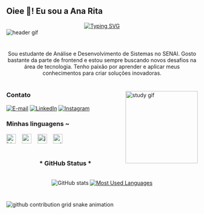 <h2 align="left">Oiee 👋! Eu sou a Ana Rita</h2>

<div align="center">
  <a href="https://git.io/typing-svg">
    <img src="https://readme-typing-svg.demolab.com?font=Fira+Code&weight=500&size=22&pause=1000&color=FF00F6&center=true&vCenter=true&random=false&width=524&lines=%E2%8A%B9+Welcome+to+my+profile!+%CB%99%E1%B5%95%CB%99+%E2%8A%B9+" alt="Typing SVG">
  </a>
</div>

<img align="center" alt="header gif" src="./src/header-gif.gif">

#

<p align="center">Sou estudante de Análise e Desenvolvimento de Sistemas no SENAI. Gosto bastante da parte de frontend e estou sempre buscando novos desafios na área de tecnologia. Tenho paixão por aprender e aplicar meus conhecimentos para criar soluções inovadoras.</p>

#

<img align="right" alt="study gif" height="190px" src="./src/study.gif">

<h3 align="left">Contato</h3>

[![E-mail](https://img.shields.io/badge/-Email-000?style=for-the-badge&logo=microsoft-outlook&logoColor=FF00F6&color=FFF)](mailto:meduardacardoso.121@gmail.com)
[![LinkedIn](https://img.shields.io/badge/-LinkedIn-000?style=for-the-badge&logo=linkedin&logoColor=FF00F6&color=FFF)](https://www.linkedin.com/in/anaRita004/)
[![Instagram](https://img.shields.io/badge/-Instagram-000?style=for-the-badge&logo=instagram&logoColor=FF00F6&color=FFF)](https://www.instagram.com/anaRita004/)

<h3 align="left">Minhas linguagens ~</h3>

<div align="left">
  <img src="https://cdn.jsdelivr.net/gh/devicons/devicon/icons/html5/html5-original.svg" height="25" alt="html5 logo" />
  <img width="8" />
  <img src="https://cdn.jsdelivr.net/gh/devicons/devicon/icons/css3/css3-original.svg" height="25" alt="css3 logo" />
  <img width="8" />
  <img src="https://cdn.jsdelivr.net/gh/devicons/devicon/icons/javascript/javascript-plain.svg" height="25" alt="javascript logo" />
  <img width="8" />
  <img src="https://cdn.jsdelivr.net/gh/devicons/devicon/icons/python/python-original.svg" height="25" alt="python logo" />
  <img width="8" />
</div>

#

<div style="text-align: center;" align="center">
  <h3>* GitHub Status *</h3>
  <br>
  <img src="https://github-readme-stats-git-masterrstaa-rickstaa.vercel.app/api?username=anaRita004&hide_title=true&show_icons=true&include_all_commits=false&count_private=true&line_height=25&hide=issues&bg_color=000&title_color=FF00F6&text_color=FFF&border_radius=3&border_color=36123c&icon_color=FF00F6&theme=jolly" alt="GitHub stats">

  <a href="https://github.com/anaRita004/github-readme-stats">
    <img src="https://github-readme-stats-git-masterrstaa-rickstaa.vercel.app/api/top-langs/?username=anaRita004&line_height=10&card_width=290&layout=compact&hide_title=false&count_private=true&langs_count=4&show_icons=true&title_color=FF00F6&hide=html,scss,less&bg_color=000&text_color=8B8B8B&border_radius=3&border_color=561760&count_private=true" alt="Most Used Languages">
  </a>
</div>

#

<picture align="center">
  <source media="(prefers-color-scheme: dark)" srcset="https://raw.githubusercontent.com/anaRita004/anaRita004/output/github-contribution-grid-snake-dark.svg">
  <source media="(prefers-color-scheme: light)" srcset="https://raw.githubusercontent.com/anaRita004/anaRita004/output/github-contribution-grid-snake-dark.svg">
  <img align="center" alt="github contribution grid snake animation" src="https://raw.githubusercontent.com/anaRita004/anaRita004/output/github-contribution-grid-snake.svg">
</picture>
